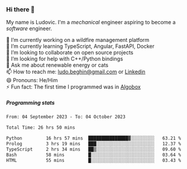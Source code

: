 ### Hi there 👋

My name is Ludovic. I'm a *mechanical* engineer aspiring to become a *software* engineer.

 🔭 I’m currently working on a wildfire management platform<br/>
 🌱 I’m currently learning TypeScript, Angular, FastAPI, Docker<br/>
 👯 I’m looking to collaborate on open source projects<br/>
 🤔 I’m looking for help with C++/Python bindings<br/>
 💬 Ask me about renewable energy or cats<br/>
 📫 How to reach me: ludo.beghin@gmail.com or [Linkedin](https://www.linkedin.com/in/ludovic-beghin/)<br/>
 😄 Pronouns: He/Him<br/>
 ⚡ Fun fact: The first time I programmed was in [Algobox](https://fr.wikipedia.org/wiki/Algobox)<br/>

##### Programming stats
<!--START_SECTION:waka-->

```txt
From: 04 September 2023 - To: 04 October 2023

Total Time: 26 hrs 50 mins

Python         16 hrs 57 mins  ███████████████▓░░░░░░░░░   63.21 %
Prolog         3 hrs 19 mins   ███░░░░░░░░░░░░░░░░░░░░░░   12.37 %
TypeScript     2 hrs 34 mins   ██▒░░░░░░░░░░░░░░░░░░░░░░   09.60 %
Bash           58 mins         █░░░░░░░░░░░░░░░░░░░░░░░░   03.64 %
HTML           55 mins         █░░░░░░░░░░░░░░░░░░░░░░░░   03.43 %
```

<!--END_SECTION:waka-->

